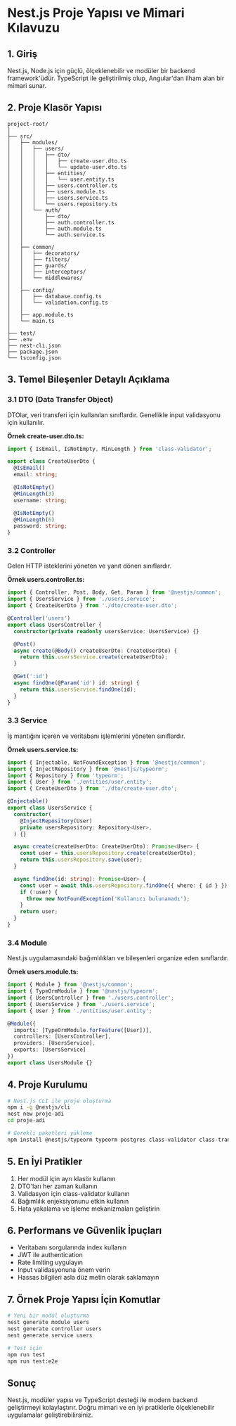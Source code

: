 # Nest.js Proje Yapısı ve Mimari Kılavuzu

## 1. Giriş

Nest.js, Node.js için güçlü, ölçeklenebilir ve modüler bir backend framework'üdür. TypeScript ile geliştirilmiş olup, Angular'dan ilham alan bir mimari sunar.

## 2. Proje Klasör Yapısı

```
project-root/
│
├── src/
│   ├── modules/
│   │   ├── users/
│   │   │   ├── dto/
│   │   │   │   ├── create-user.dto.ts
│   │   │   │   └── update-user.dto.ts
│   │   │   ├── entities/
│   │   │   │   └── user.entity.ts
│   │   │   ├── users.controller.ts
│   │   │   ├── users.module.ts
│   │   │   ├── users.service.ts
│   │   │   └── users.repository.ts
│   │   └── auth/
│   │       ├── dto/
│   │       ├── auth.controller.ts
│   │       ├── auth.module.ts
│   │       └── auth.service.ts
│   │
│   ├── common/
│   │   ├── decorators/
│   │   ├── filters/
│   │   ├── guards/
│   │   ├── interceptors/
│   │   └── middlewares/
│   │
│   ├── config/
│   │   ├── database.config.ts
│   │   └── validation.config.ts
│   │
│   ├── app.module.ts
│   └── main.ts
│
├── test/
├── .env
├── nest-cli.json
├── package.json
└── tsconfig.json
```

## 3. Temel Bileşenler Detaylı Açıklama

### 3.1 DTO (Data Transfer Object)

DTOlar, veri transferi için kullanılan sınıflardır. Genellikle input validasyonu için kullanılır.

**Örnek create-user.dto.ts:**
```typescript
import { IsEmail, IsNotEmpty, MinLength } from 'class-validator';

export class CreateUserDto {
  @IsEmail()
  email: string;

  @IsNotEmpty()
  @MinLength(3)
  username: string;

  @IsNotEmpty()
  @MinLength(6)
  password: string;
}
```

### 3.2 Controller

Gelen HTTP isteklerini yöneten ve yanıt dönen sınıflardır.

**Örnek users.controller.ts:**
```typescript
import { Controller, Post, Body, Get, Param } from '@nestjs/common';
import { UsersService } from './users.service';
import { CreateUserDto } from './dto/create-user.dto';

@Controller('users')
export class UsersController {
  constructor(private readonly usersService: UsersService) {}

  @Post()
  async create(@Body() createUserDto: CreateUserDto) {
    return this.usersService.create(createUserDto);
  }

  @Get(':id')
  async findOne(@Param('id') id: string) {
    return this.usersService.findOne(id);
  }
}
```

### 3.3 Service

İş mantığını içeren ve veritabanı işlemlerini yöneten sınıflardır.

**Örnek users.service.ts:**
```typescript
import { Injectable, NotFoundException } from '@nestjs/common';
import { InjectRepository } from '@nestjs/typeorm';
import { Repository } from 'typeorm';
import { User } from './entities/user.entity';
import { CreateUserDto } from './dto/create-user.dto';

@Injectable()
export class UsersService {
  constructor(
    @InjectRepository(User)
    private usersRepository: Repository<User>,
  ) {}

  async create(createUserDto: CreateUserDto): Promise<User> {
    const user = this.usersRepository.create(createUserDto);
    return this.usersRepository.save(user);
  }

  async findOne(id: string): Promise<User> {
    const user = await this.usersRepository.findOne({ where: { id } });
    if (!user) {
      throw new NotFoundException('Kullanıcı bulunamadı');
    }
    return user;
  }
}
```

### 3.4 Module

Nest.js uygulamasındaki bağımlılıkları ve bileşenleri organize eden sınıflardır.

**Örnek users.module.ts:**
```typescript
import { Module } from '@nestjs/common';
import { TypeOrmModule } from '@nestjs/typeorm';
import { UsersController } from './users.controller';
import { UsersService } from './users.service';
import { User } from './entities/user.entity';

@Module({
  imports: [TypeOrmModule.forFeature([User])],
  controllers: [UsersController],
  providers: [UsersService],
  exports: [UsersService]
})
export class UsersModule {}
```

## 4. Proje Kurulumu

```bash
# Nest.js CLI ile proje oluşturma
npm i -g @nestjs/cli
nest new proje-adi
cd proje-adi

# Gerekli paketleri yükleme
npm install @nestjs/typeorm typeorm postgres class-validator class-transformer
```

## 5. En İyi Pratikler

1. Her modül için ayrı klasör kullanın
2. DTO'ları her zaman kullanın
3. Validasyon için class-validator kullanın
4. Bağımlılık enjeksiyonunu etkin kullanın
5. Hata yakalama ve işleme mekanizmaları geliştirin

## 6. Performans ve Güvenlik İpuçları

- Veritabanı sorgularında index kullanın
- JWT ile authentication
- Rate limiting uygulayın
- Input validasyonuna önem verin
- Hassas bilgileri asla düz metin olarak saklamayın

## 7. Örnek Proje Yapısı İçin Komutlar

```bash
# Yeni bir modül oluşturma
nest generate module users
nest generate controller users
nest generate service users

# Test için
npm run test
npm run test:e2e
```

## Sonuç

Nest.js, modüler yapısı ve TypeScript desteği ile modern backend geliştirmeyi kolaylaştırır. Doğru mimari ve en iyi pratiklerle ölçeklenebilir uygulamalar geliştirebilirsiniz.
